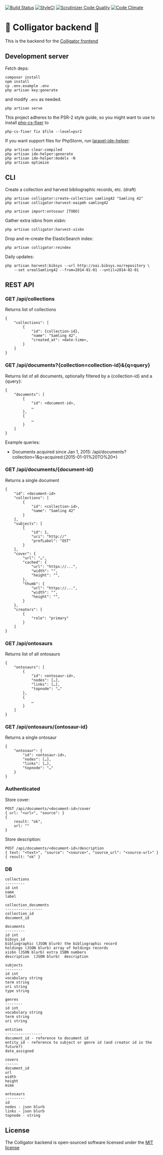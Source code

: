 [![Build Status](https://img.shields.io/travis/scriptotek/colligator-backend.svg?style=flat-square)](https://travis-ci.org/scriptotek/colligator-backend)
[![StyleCI](https://styleci.io/repos/37909881/shield)](https://styleci.io/repos/37909881)
[![Scrutinizer Code Quality](https://img.shields.io/scrutinizer/g/scriptotek/colligator-backend.svg?style=flat-square)](https://scrutinizer-ci.com/g/scriptotek/colligator-backend/?branch=master)
[![Code Climate](https://img.shields.io/codeclimate/github/scriptotek/colligator-backend.svg?style=flat-square)](https://codeclimate.com/github/scriptotek/colligator-backend)

# :crocodile: Colligator backend :crocodile:

This is the backend for the [Colligator frontend](https://github.com/scriptotek/colligator-frontend)

## Development server

Fetch deps:

	composer install
	npm install
	cp .env.example .env
	php artisan key:generate

and modify `.env` as needed.

	php artisan serve

This project adheres to the PSR-2 style guide,
so you might want to use to install
[php-cs-fixer](https://github.com/FriendsOfPHP/PHP-CS-Fixer)
to

	php-cs-fixer fix $file --level=psr2

If you want support files for PhpStorm,
run [laravel-ide-helper](https://github.com/barryvdh/laravel-ide-helper):

	php artisan clear-compiled
	php artisan ide-helper:generate
	php artisan ide-helper:models -N
	php artisan optimize

## CLI

Create a collection and harvest bibliographic records, etc. (draft)

	php artisan colligator:create-collection samling42 "Samling 42"
	php artisan colligator:harvest-oaipmh samling42

	php artisan import:ontosaur [TODO]

Gather extra isbns from xisbn:

	php artisan colligator:harvest-xisbn


Drop and re-create the ElasticSearch index:

	php artisan colligator:reindex

Daily updates:

	php artisan harvest:bibsys --url http://oai.bibsys.no/repository \
  		--set urealSamling42 --from=2014-01-01 --until=2014-02-01

## REST API

### GET /api/collections

Returns list of collections

	{
		"collections": [
			{
				"id": {collection-id},
				"name": "Samling 42",
				"created_at": <date-time>,
			}
		]
	}

### GET /api/documents?{collection=collection-id}&{q=query}

Returns list of all documents, optionally filtered by a {collection-id} and a {query}:

	{
		"documents": [
			{
				"id": <document-id>,
				…
			},
			{
				…
			}
		]
	}

Example queries:

* Documents acquired since Jan 1, 2015:
/api/documents?collection=1&q=acquired:{2015-01-01%20TO%20*}


### GET /api/documents/{document-id}

Returns a single document

	{
		"id": <document-id>
		"collections": [
			{
				"id": <collection-id>,
				"name": "Samling 42"
			}
		],
		"subjects": [
			{
				"id": 1,
				"uri": "http://"
				"prefLabel": "OST"
			}
		],
		"cover": {
			"url": "…",
			"cached": {
				"url": "https://...",
				"width": "",
				"height": "",
			},
			"thumb": {
				"url": "https://...",
				"width": "",
				"height": "",
			}
		},
		"creators": [
			{
				"role": "primary"
			}
		]
	}

### GET /api/ontosaurs

Returns list of all ontosaurs

	{
		"ontosaurs": [
			{
				"id": <ontosaur-id>,
				"nodes": […],
				"links": […],
				"topnode": "…"
			},
			{
				…
			}
		]
	}

### GET /api/ontosaurs/{ontosaur-id}

Returns a single ontosaur

	{
		"ontosaur": {
			"id": <ontosaur-id>,
			"nodes": […],
			"links": […],
			"topnode": "…"
		}
	}

### Authenticated

Store cover:

	POST /api/documents/<document-id>/cover
	{ url: "<url>", "source": }
	{
		result: "ok",
		url: ""
	}

Store description:

	POST /api/documents/<document-id>/description
	{ text: "<text>", "source": "<source>", "source_url": "<source-url>" }
	{ result: "ok" }


### DB

	collections
	---------
	id int
	name
	label

	collection_documents
	-----------------
	collection_id
	document_id

	documents
	---------
	id int
	bibsys_id
	bibliographic (JSON blurb) the bibliographic record
	holdings (JSON blurb) array of holdings records
	xisbn (JSON blurb) extra ISBN numbers
	description  (JSON blurb)  description

	subjects
	--------
	id int
	vocabulary string
	term string
	uri string
	type string

	genres
	--------
	id int
	vocabulary string
	term string
	uri string

	entities
	-----------------
	document_id - reference to document id
	entity_id - reference to subject or genre id (and creator id in the future?)
	date_assigned

	covers
	------
	document_id
	url
	width
	height
	mime

	ontosaurs
	---------
	id
	nodes - json blurb
	links - json blurb
	topnode - string


## License

The Colligator backend is open-sourced software licensed under the [MIT license](http://opensource.org/licenses/MIT)
